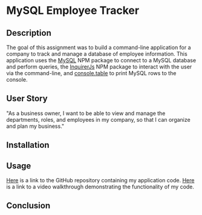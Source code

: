 # MySQL Employee Tracker

## Description
The goal of this assignment was to build a command-line application for a company to track and manage a database of employee information. This application uses the [MySQL](https://www.npmjs.com/package/mysql) NPM package to connect to a MySQL database and perform queries, the [InquirerJs](https://www.npmjs.com/package/inquirer/v/0.2.3) NPM package to interact with the user via the command-line, and [console.table](https://www.npmjs.com/package/console.table) to print MySQL rows to the console.  

## User Story
"As a business owner, I want to be able to view and manage the departments, roles, and employees in my company, so that I can organize and plan my business."

## Installation

## Usage
[Here](https://github.com/go-yasi/mysql-employee-tracker) is a link to the GitHub repository containing my application code.
[Here](https://www.loom.com) is a link to a video walkthrough demonstrating the functionality of my code.

## Conclusion